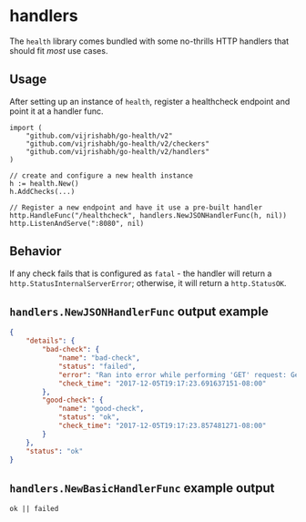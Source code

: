 handlers
========
The `health` library comes bundled with some no-thrills HTTP handlers that should
fit _most_ use cases.

## Usage
After setting up an instance of `health`, register a healthcheck endpoint and point
it at a handler func.

```golang
import (
    "github.com/vijrishabh/go-health/v2"
    "github.com/vijrishabh/go-health/v2/checkers"
    "github.com/vijrishabh/go-health/v2/handlers"
)

// create and configure a new health instance
h := health.New()
h.AddChecks(...)

// Register a new endpoint and have it use a pre-built handler
http.HandleFunc("/healthcheck", handlers.NewJSONHandlerFunc(h, nil))
http.ListenAndServe(":8080", nil)
```

## Behavior
If any check fails that is configured as `fatal` - the handler will return a
`http.StatusInternalServerError`; otherwise, it will return a `http.StatusOK`.

## `handlers.NewJSONHandlerFunc` output example
```json
{
    "details": {
        "bad-check": {
            "name": "bad-check",
            "status": "failed",
            "error": "Ran into error while performing 'GET' request: Get google.com: unsupported protocol scheme \"\"",
            "check_time": "2017-12-05T19:17:23.691637151-08:00"
        },
        "good-check": {
            "name": "good-check",
            "status": "ok",
            "check_time": "2017-12-05T19:17:23.857481271-08:00"
        }
    },
    "status": "ok"
}
```

## `handlers.NewBasicHandlerFunc` example output
```
ok || failed
```
